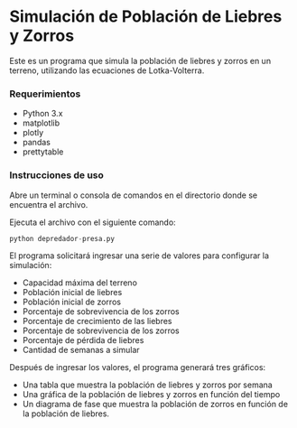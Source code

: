 
# Simulación de Población de Liebres y Zorros

Este es un programa que simula la población de liebres y zorros en un terreno, utilizando las ecuaciones de Lotka-Volterra.

### Requerimientos
- Python 3.x
- matplotlib
- plotly
- pandas
- prettytable

### Instrucciones de uso

Abre un terminal o consola de comandos en el directorio donde se encuentra el archivo.

Ejecuta el archivo con el siguiente comando:

```python
python depredador-presa.py
```


El programa solicitará ingresar una serie de valores para configurar la simulación:

- Capacidad máxima del terreno
- Población inicial de liebres
- Población inicial de zorros
- Porcentaje de sobrevivencia de los zorros
- Porcentaje de crecimiento de las liebres
- Porcentaje de sobrevivencia de los zorros
- Porcentaje de pérdida de liebres
- Cantidad de semanas a simular

Después de ingresar los valores, el programa generará tres gráficos:

- Una tabla que muestra la población de liebres y zorros por semana
- Una gráfica de la población de liebres y zorros en función del tiempo
- Un diagrama de fase que muestra la población de zorros en función de la población de liebres.
